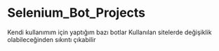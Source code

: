 # Selenium_Bot_Projects
Kendi kullanımım için yaptığım bazı botlar
Kullanılan sitelerde değişiklik olabileceğinden sıkıntı çıkabilir
